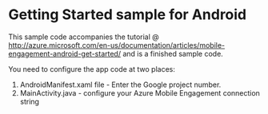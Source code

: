 # Getting Started sample for Android

This sample code accompanies the tutorial @ http://azure.microsoft.com/en-us/documentation/articles/mobile-engagement-android-get-started/ and is a finished sample code. 

You need to configure the app code at two places:
1) AndroidManifest.xaml file - Enter the Google project number. 
2) MainActivity.java - configure your Azure Mobile Engagement connection string



